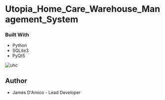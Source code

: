 # Utopia_Home_Care_Warehouse_Management_System

### Built With
- Python 
- SQLite3
- PyQt5

![uhc](https://user-images.githubusercontent.com/9258928/115938222-e675d200-a467-11eb-8560-6632cb4fd680.PNG)

## Author
- James D'Amico - Lead Developer
